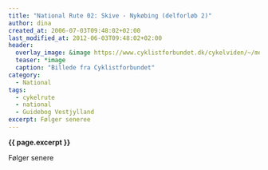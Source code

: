 ```yaml
---
title: "National Rute 02: Skive - Nykøbing (delforløb 2)"
author: dina
created_at: 2006-07-03T09:48:02+02:00
last_modified_at: 2012-06-03T09:48:02+02:00
header:
  overlay_image: &image https://www.cyklistforbundet.dk/cykelviden/~/media/Images/Alt%20om%20cykling/Cykling/Cykelviden/Konferenceindlaeg/Nationale%20cykelruter_N2%20%C3%B8st%20for%20Frederikssund.ashx
  teaser: *image
  caption: "Billede fra Cyklistforbundet"
category:
  - National
tags:
  - cykelrute
  - national
  - Guidebog Vestjylland
excerpt: Følger seneree
---
```


**{{ page.excerpt }}**

Følger senere
